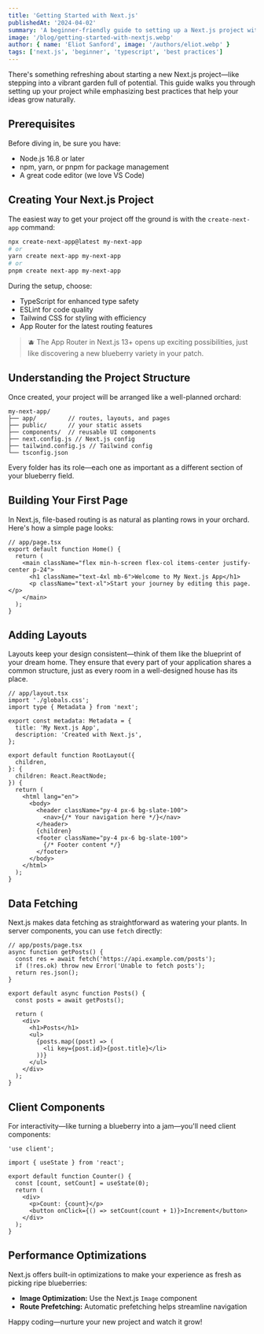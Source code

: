 ```yaml
---
title: 'Getting Started with Next.js'
publishedAt: '2024-04-02'
summary: 'A beginner-friendly guide to setting up a Next.js project with TypeScript, App Router, and modern best practices.'
image: '/blog/getting-started-with-nextjs.webp'
author: { name: 'Eliot Sanford', image: '/authors/eliot.webp' }
tags: ['next.js', 'beginner', 'typescript', 'best practices']
---
```


There's something refreshing about starting a new Next.js project—like stepping into a vibrant garden full of potential.
This guide walks you through setting up your project while emphasizing best practices that help your ideas grow naturally.

## Prerequisites

Before diving in, be sure you have:

- Node.js 16.8 or later
- npm, yarn, or pnpm for package management
- A great code editor (we love VS Code)

## Creating Your Next.js Project

The easiest way to get your project off the ground is with the `create-next-app` command:

```bash
npx create-next-app@latest my-next-app
# or
yarn create next-app my-next-app
# or
pnpm create next-app my-next-app
```

During the setup, choose:

- TypeScript for enhanced type safety
- ESLint for code quality
- Tailwind CSS for styling with efficiency
- App Router for the latest routing features

> 🫐 The App Router in Next.js 13+ opens up exciting possibilities, just like discovering a new blueberry variety in your patch.

## Understanding the Project Structure

Once created, your project will be arranged like a well-planned orchard:

```
my-next-app/
├── app/         // routes, layouts, and pages
├── public/      // your static assets
├── components/  // reusable UI components
├── next.config.js // Next.js config
├── tailwind.config.js // Tailwind config
└── tsconfig.json
```

Every folder has its role—each one as important as a different section of your blueberry field.

## Building Your First Page

In Next.js, file-based routing is as natural as planting rows in your orchard. Here's how a simple page looks:

```tsx
// app/page.tsx
export default function Home() {
  return (
    <main className="flex min-h-screen flex-col items-center justify-center p-24">
      <h1 className="text-4xl mb-6">Welcome to My Next.js App</h1>
      <p className="text-xl">Start your journey by editing this page.</p>
    </main>
  );
}
```

## Adding Layouts

Layouts keep your design consistent—think of them like the blueprint of your dream home. They ensure that every part of your application shares a common structure, just as every room in a well-designed house has its place.

```tsx
// app/layout.tsx
import './globals.css';
import type { Metadata } from 'next';

export const metadata: Metadata = {
  title: 'My Next.js App',
  description: 'Created with Next.js',
};

export default function RootLayout({
  children,
}: {
  children: React.ReactNode;
}) {
  return (
    <html lang="en">
      <body>
        <header className="py-4 px-6 bg-slate-100">
          <nav>{/* Your navigation here */}</nav>
        </header>
        {children}
        <footer className="py-4 px-6 bg-slate-100">
          {/* Footer content */}
        </footer>
      </body>
    </html>
  );
}
```

## Data Fetching

Next.js makes data fetching as straightforward as watering your plants. In server components, you can use `fetch` directly:

```tsx
// app/posts/page.tsx
async function getPosts() {
  const res = await fetch('https://api.example.com/posts');
  if (!res.ok) throw new Error('Unable to fetch posts');
  return res.json();
}

export default async function Posts() {
  const posts = await getPosts();

  return (
    <div>
      <h1>Posts</h1>
      <ul>
        {posts.map((post) => (
          <li key={post.id}>{post.title}</li>
        ))}
      </ul>
    </div>
  );
}
```

## Client Components

For interactivity—like turning a blueberry into a jam—you'll need client components:

```tsx
'use client';

import { useState } from 'react';

export default function Counter() {
  const [count, setCount] = useState(0);
  return (
    <div>
      <p>Count: {count}</p>
      <button onClick={() => setCount(count + 1)}>Increment</button>
    </div>
  );
}
```

## Performance Optimizations

Next.js offers built-in optimizations to make your experience as fresh as picking ripe blueberries:

- **Image Optimization:** Use the Next.js `Image` component
- **Route Prefetching:** Automatic prefetching helps streamline navigation

Happy coding—nurture your new project and watch it grow!
